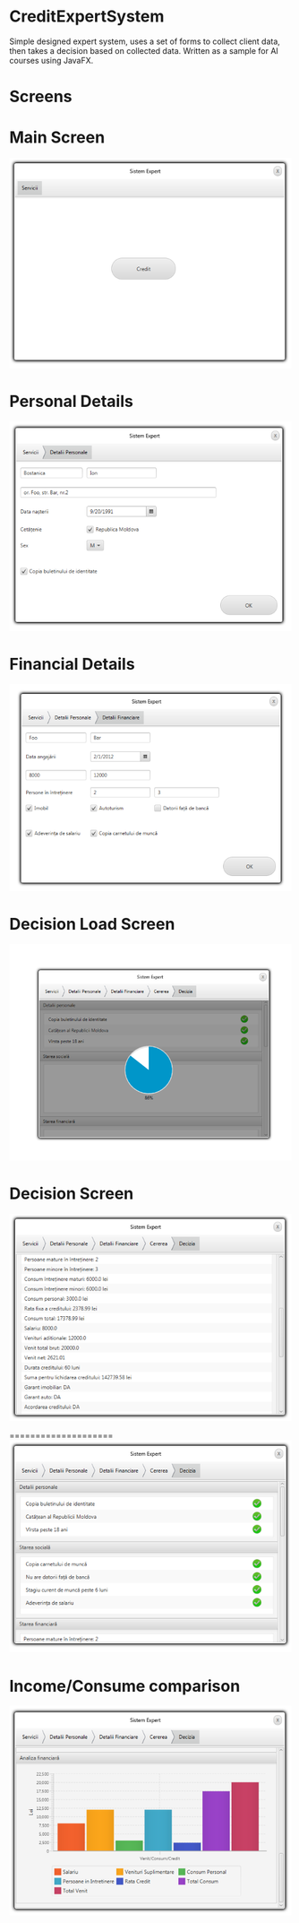 CreditExpertSystem
==================

Simple designed expert system, uses a set of forms to collect client data, then takes a decision based on collected data. Written as a sample for AI courses using JavaFX.

  
Screens
====================
Main Screen
====================
![Main Screen](/screens/1.PNG "Main Screen")

Personal Details
====================
![Personal Details](/screens/2.PNG "Personal Details")

Financial Details
====================
![Financial Details](/screens/3.PNG "Financial Details")

Decision Load Screen
====================
![Decision Load Screen](/screens/5.PNG "Decision Load Screen")

Decision Screen
====================
![Decision Screen](/screens/4.PNG "Decision Screen")

====================
![Decision Screen](/screens/6.PNG "Decision Screen")

Income/Consume comparison
====================
![Decision Screen](/screens/7.PNG "Decision Screen")
